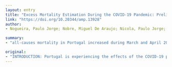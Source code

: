 ```yaml
---
layout: entry
title: "Excess Mortality Estimation During the COVID-19 Pandemic: Preliminary Data from Portugal"
link: "https://doi.org/10.20344/amp.13928"
author:
- Nogueira, Paulo Jorge; Nobre, Miguel De Araujo; Nicola, Paulo Jorge; Furtado, Cristina; Vaz Carneiro, Antonio

summary:
- "all-causes mortality in Portugal increased during March and April 2020 compared to previous years. This increase is not explained by COVID-19 reported deaths. Excess mortality was associated with older age groups (over age 65) The estimates have implications in terms of communication of non-pharmaceutical actions, for research, and to healthcare professionals. It is safe to assume an observed excess mortality of 2400 to 4000 deaths between March 1 and April 22. The data suggests a ternary explanation for early excess mortality was 3 to 5 fold higher than previous years, but this increase was not explained."

original:
- "INTRODUCTION: Portugal is experiencing the effects of the COVID-19 pandemic since March 2020. All-causes mortality in Portugal increased during March and April 2020 compared to previous years, but this increase is not explained by COVID-19 reported deaths. The aim of this study was to analyze and consider other criteria for estimating excessive all-cause mortality during the early COVID-19 pandemic period. MATERIAL AND METHODS: Public data was used to estimate excess mortality by age and region between March 1 and April 22, proposing baselines adjusted for the lockdown period. RESULTS: Despite the inherent uncertainty, it is safe to assume an observed excess mortality of 2400 to 4000 deaths. Excess mortality was associated with older age groups (over age 65). DISCUSSION: The data suggests a ternary explanation for early excess mortality: COVID-19, non-identified COVID-19 and decrease in access to healthcare. The estimates have implications in terms of communication of non-pharmaceutical actions, for research, and to healthcare professionals. CONCLUSION: The excess mortality occurred between March 1 and April 22 was 3 to 5 fold higher than what can be explained by the official COVID-19 deaths."
---
```


